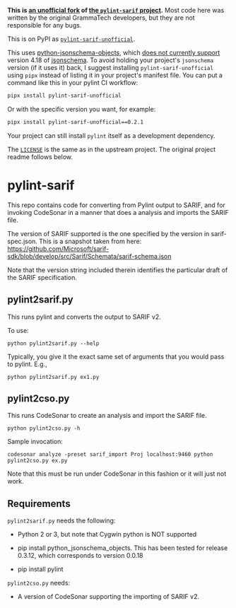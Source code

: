 **This is [an unofficial fork](https://github.com/EliahKagan/pylint-sarif) of
[the `pylint-sarif` project](https://github.com/GrammaTech/pylint-sarif).** Most
code here was written by the original GrammaTech developers, but they are not
responsible for any bugs.

This is on PyPI as
[`pylint-sarif-unofficial`](https://pypi.org/project/pylint-sarif-unofficial/).

This uses
[python-jsonschema-objects](http://python-jsonschema-objects.readthedocs.org/),
which [does not currently
support](https://github.com/cwacek/python-jsonschema-objects/issues/235)
version 4.18 of [jsonschema](https://github.com/python-jsonschema/jsonschema).
To avoid holding your project's `jsonschema` version (if it uses it) back, I
suggest installing `pylint-sarif-unofficial` using `pipx` instead of listing it
in your project's manifest file. You can put a command like this in your pylint
CI workflow:

```bash
pipx install pylint-sarif-unofficial
```

Or with the specific version you want, for example:

```bash
pipx install pylint-sarif-unofficial==0.2.1
```

Your project can still install `pylint` itself as a development dependency.

The [`LICENSE`](https://github.com/EliahKagan/pylint-sarif/blob/develop/LICENSE)
is the same as in the upstream project. The original project readme follows
below.

# pylint-sarif

This repo contains code for converting from Pylint output to SARIF, and for
invoking CodeSonar in a manner that does a analysis and imports the SARIF file.

The version of SARIF supported is the one specified by the version
in sarif-spec.json. This is a snapshot taken from here:
https://github.com/Microsoft/sarif-sdk/blob/develop/src/Sarif/Schemata/sarif-schema.json

Note that the version string included therein identifies the particular draft of
the SARIF specification.

## pylint2sarif.py

This runs pylint and converts the output to SARIF v2.

To use:
```
python pylint2sarif.py --help
```

Typically, you give it the exact same set of arguments that you would pass to pylint. E.g.,

```
python pylint2sarif.py ex1.py
```

## pylint2cso.py

This runs CodeSonar to create an analysis and import the SARIF file.

```
python pylint2cso.py -h
```

Sample invocation:

```
codesonar analyze -preset sarif_import Proj localhost:9460 python pylint2cso.py ex.py
```

Note that this must be run under CodeSonar in this fashion or it will just not work.


## Requirements
`pylint2sarif.py` needs the following:
* Python 2 or 3, but note that Cygwin python is NOT supported
* pip install python_jsonschema_objects. This has been tested for release 0.3.12, which corresponds to version 0.0.18

* pip install pylint

`pylint2cso.py` needs:
* A version of CodeSonar supporting the importing of SARIF v2.
